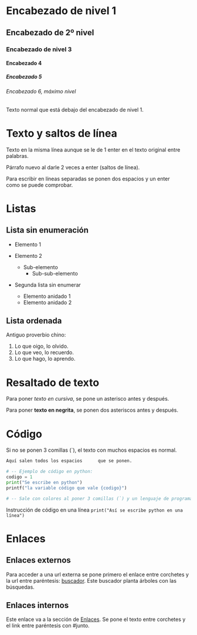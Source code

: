 # Encabezado de nivel 1

## Encabezado de 2º nivel

### Encabezado de nivel 3

#### Encabezado 4

##### Encabezado 5

###### Encabezado 6, máximo nivel


Texto normal que está debajo del encabezado de nivel 1.

# Texto y saltos de línea

Texto en la misma línea
aunque se le de 1 enter en el texto original 
entre 
palabras.

Párrafo nuevo al darle 2 veces a enter (saltos de línea).

Para escribir en líneas separadas se ponen dos espacios y un enter  
como se puede comprobar.

# Listas

## Lista sin enumeración
* Elemento 1
* Elemento 2
  * Sub-elemento
    * Sub-sub-elemento

* Segunda lista sin enumerar
  * Elemento anidado 1
  * Elemento anidado 2

## Lista ordenada
Antiguo proverbio chino:
1. Lo que oigo, lo olvido.
2. Lo que veo, lo recuerdo.
3. Lo que hago, lo aprendo.

# Resaltado de texto

Para poner *texto en cursiva*, se pone un asterisco antes y después.

Para poner **texto en negrita**, se ponen dos asteriscos antes y después.

# Código

Si no se ponen 3 comillas (`), el texto con muchos espacios         es normal.

```python
Aquí salen todos los espacios      que se ponen.

# -- Ejemplo de código en python:
codigo = 1
print("Se escribe en python")
printf("la variable código que vale {codigo}")

# -- Sale con colores al poner 3 comillas (`) y un lenguaje de programación conocido.

```

Instrucción de código en una línea `print("Así se escribe python en una línea")`


# Enlaces

## Enlaces externos

Para acceder a una url externa se pone primero el enlace entre corchetes y la url entre paréntesis: [buscador](https://www.ecosia.org/?c=es). Este buscador planta árboles con las búsquedas.

## Enlaces internos
Este enlace va a la sección de [Enlaces](#Enlaces). Se pone el texto entre corchetes y el link entre paréntesis con #junto.